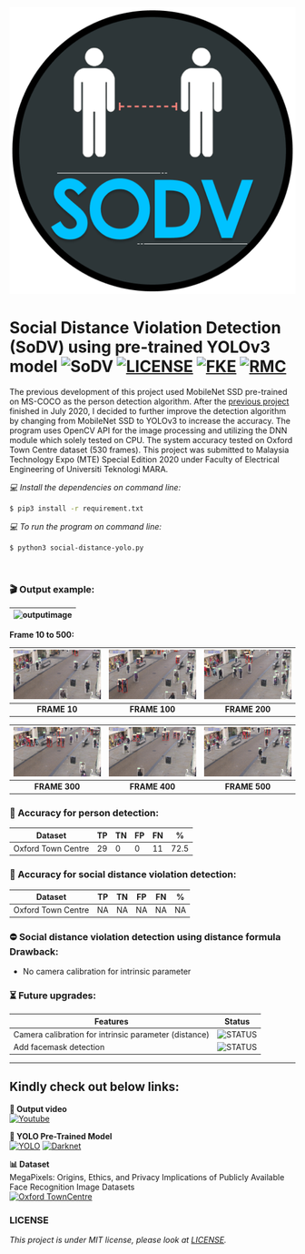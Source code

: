 <div align="center">
  <img src="images/SoDV-v0.2.png">
</div>

# Social Distance Violation Detection (SoDV) using pre-trained YOLOv3 model ![SoDV](https://img.shields.io/badge/Build-v1.1-blue) [![LICENSE](https://img.shields.io/badge/license-MIT-blue)](https://github.com/afiqharith/SocialDistanceDetector-SODV/blob/master/LICENSE) [![FKE](https://img.shields.io/badge/FKE-UiTM-purple)](https://fke.uitm.edu.my/) [![RMC](https://img.shields.io/badge/RMC-UiTM-purple)](https://rmc.uitm.edu.my/v2/)

The previous development of this project used MobileNet SSD pre-trained on MS-COCO as the person detection algorithm. After the [previous project](https://github.com/afiqharith/SocialDistancing-SafetyViolationROI-MobileNetSSD-FYP.git 'Build v1.0 passing') finished in July 2020, I decided to further improve the detection algorithm by changing from MobileNet SSD to YOLOv3 to increase the accuracy. The program uses OpenCV API for the image processing and utilizing the DNN module which solely tested on CPU. The system accuracy tested on Oxford Town Centre dataset (530 frames). This project was submitted to Malaysia Technology Expo (MTE) Special Edition 2020 under Faculty of Electrical Engineering of Universiti Teknologi MARA.
</br>

_💻 Install the dependencies on command line:_

```sh
$ pip3 install -r requirement.txt
```

_💻 To run the program on command line:_

```sh
$ python3 social-distance-yolo.py
```

</br>

### 🎬 Output example:

| ![outputimage](/images/TownCentre_new.gif) |
| ------------------------------------------ |


**Frame 10 to 500:**

| ![outputimage](/images/data/frame%2010.jpg) | ![outputimage](/images/data/frame%20100.jpg) | ![outputimage](/images/data/frame%20200.jpg) |
| :-----------------------------------------: | :------------------------------------------: | :------------------------------------------: |
|                **FRAME 10**                 |                **FRAME 100**                 |                **FRAME 200**                 |

| ![outputimage](/images/data/frame%20300.jpg) | ![outputimage](/images/data/frame%20400.jpg) | ![outputimage](/images/data/frame%20500.jpg) |
| :------------------------------------------: | :------------------------------------------: | :------------------------------------------: |
|                **FRAME 300**                 |                **FRAME 400**                 |                **FRAME 500**                 |

### 🎯 Accuracy for person detection:

| Dataset            | TP  | TN  | FP  | FN  | %    |
| ------------------ | --- | --- | --- | --- | ---- |
| Oxford Town Centre | 29  | 0   | 0   | 11  | 72.5 |

### 🎯 Accuracy for social distance violation detection:

| Dataset            | TP  | TN  | FP  | FN  | %   |
| ------------------ | --- | --- | --- | --- | --- |
| Oxford Town Centre | NA  | NA  | NA  | NA  | NA  |

### ⛔ Social distance violation detection using distance formula Drawback:

- No camera calibration for intrinsic parameter

### ⏳ Future upgrades:

| Features                                              | Status                                                                |
| ----------------------------------------------------- | --------------------------------------------------------------------- |
| Camera calibration for intrinsic parameter (distance) | ![STATUS](https://img.shields.io/badge/camera_calibration-TBD-orange) |
| Add facemask detection                                | ![STATUS](https://img.shields.io/badge/facemask_detection-TBD-orange) |

---

## Kindly check out below links:

**🎥 Output video** </br>
[![Youtube](https://img.shields.io/badge/Social_Distance_Violation_Detection-Youtube-red)](https://www.youtube.com/watch?v=zXBDvDaJLHA)

**👀 YOLO Pre-Trained Model** </br>
[![YOLO](https://img.shields.io/badge/YOLO-Darknet-yellow)](https://pjreddie.com/darknet/yolo/) [![Darknet](https://img.shields.io/badge/Darknet-GitHub-lightgrey)](https://github.com/pjreddie/darknet.git)

**📊 Dataset** </br>
MegaPixels: Origins, Ethics, and Privacy Implications of Publicly Available Face Recognition Image Datasets </br>
[![Oxford TownCentre](https://img.shields.io/badge/Oxford_Town_Centre-URL-yellowgreen)](https://megapixels.cc/oxford_town_centre/)
</br>

### LICENSE

_This project is under MIT license, please look at [LICENSE](https://github.com/afiqharith/SocialDistanceDetector-SODV/blob/master/LICENSE)._
